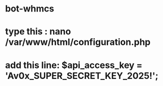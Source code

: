 # bot-whmcs
# type this : nano /var/www/html/configuration.php
# add this line: $api_access_key = 'Av0x_SUPER_SECRET_KEY_2025!';
